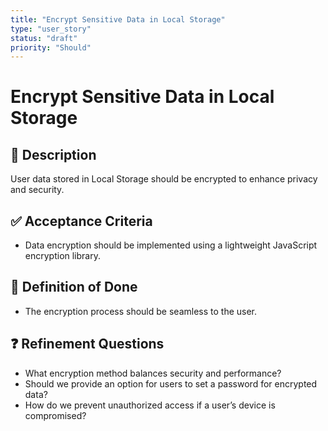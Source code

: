```yaml
---
title: "Encrypt Sensitive Data in Local Storage"
type: "user_story"
status: "draft"
priority: "Should"
---
```


# Encrypt Sensitive Data in Local Storage

## 📌 Description
User data stored in Local Storage should be encrypted to enhance privacy and security.

## ✅ Acceptance Criteria
- Data encryption should be implemented using a lightweight JavaScript encryption library.

## 🎯 Definition of Done
- The encryption process should be seamless to the user.

## ❓ Refinement Questions
- What encryption method balances security and performance?
- Should we provide an option for users to set a password for encrypted data?
- How do we prevent unauthorized access if a user’s device is compromised?
